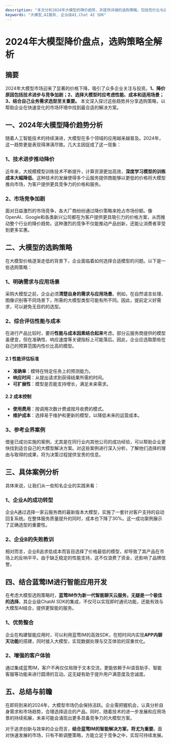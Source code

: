 ```yaml
---
description: "本文分析2024年大模型的降价趋势，并提供详细的选购策略，包括性价比与适用场景，帮助企业做出明智选择。"
keywords: "大模型,AI服务, 企业级AI,Chat AI SDK"
---
```

# 2024年大模型降价盘点，选购策略全解析

## 摘要

2024年大模型市场迎来了显著的价格下降，吸引了众多企业关注与投资。**1、降价原因包括技术进步与竞争加剧；2、选择大模型时应考虑性能、成本和适用场景；3、结合自己业务需求选型至关重要。** 本文深入探讨这些趋势并分享选购策略，以帮助企业在快速变化的市场环境中找到最合适的解决方案。

## 一、2024年大模型降价趋势分析

随着人工智能技术的持续演进，大模型在多个领域的应用越来越普及。2024年，这一趋势更是表现得淋漓尽致。几大主因促成了这一现象：

### 1、技术进步推动降价

近年来，大规模模型训练技术不断提升，计算资源更加高效，**深度学习模型的训练成本大幅降低**。这种技术的发展使得多个云服务提供商能够以更低的价格将大模型推向市场，为客户提供更具竞争力的价格和服务。

### 2、市场竞争加剧

面对日益激烈的市场竞争，各大厂商纷纷通过降价策略来抢占市场份额。像OpenAI、Google和各类新兴公司都在为客户提供更具吸引力的价格方案，从而推动整个行业的降价趋势。这种激烈的竞争不仅能推动产品创新，还能让消费者享受到更多实惠。

## 二、大模型的选购策略

在大模型价格逐渐走低的背景下，企业面临着如何选择合适模型的问题。以下是一些选购策略：

### 1、明确需求与应用场景

采购大模型之前，企业必须**清楚自身的需求与应用场景**。例如，在自然语言处理、图像识别等不同场景下，所需的大模型类型可能有所不同。因此，提前定义好需求，可以避免无目的的选型。

### 2、综合评估性能与成本

在进行产品比较时，要将**性能与成本因素结合起来**考虑。部分云服务商提供的模型虽便宜，但在准确性、响应速度等关键指标上可能落后。因此，企业应选取那些在自己的预算范围内性价比高的模型。

#### 2.1 性能评估标准

- **准确率**：模特在特定任务上的预测能力。
- **响应时间**：从提出请求到获得结果所需的时间。
- **可扩展性**：模型是否能支持增长，满足未来需求。

#### 2.2 成本控制

- **使用费用**：按调用次数计费或按月收费的模式。
- **维护成本**：选择易于维护和更新的模型，以降低未来的运营成本。

### 3、参考业界案例

借鉴已成功实施的案例，尤其是在同行业内其他公司的成功经验，可以帮助企业更快找到适合自己的大模型解决方案。对这些案例进行深入分析，了解他们选择的理由与取得的成果，将为决策过程提供宝贵的信息。

## 三、具体案例分析

具体来说，让我们从一些知名企业的实践来看：

### 1、企业A的成功转型

企业A通过选择一家云服务商的最新版本大模型，实施了一套针对客户支持的自动回复系统。在整体服务质量提升的同时，成本也下降了30%。这一成功案例展示了正确选型的重要性。

### 2、企业B的失败教训

相对而言，企业B追求低成本而盲目选择了价格最低的模型，却导致了其产品在市场上的反响平平。由于缺乏稳定的性能支持，这不仅浪费了资金，还影响了品牌信誉。

## 四、结合蓝莺IM进行智能应用开发

在考虑大模型选购策略时，**蓝莺IM作为新一代智能聊天云服务，无疑是一个极佳的选择**。其企业级ChatAI SDK的集成，不仅可以实现即时通讯功能，还能有效与大模型AI结合，提供更智能的服务。

### 1、优势整合

企业在构建智能应用时，可以利用蓝莺IM的高效SDK，在短时间内实现**APP内聊天功能**的搭建，同时接入大模型，实现数据处理与交互体验的双重优化。

### 2、增强的客户体验

通过集成蓝莺IM，客户不再仅仅局限于文本交流，更能依赖于AI语音助手、智能客服等功能来进行圆滑的互动。这无疑有助于提升用户满意度及忠诚度。

## 五、总结与前瞻

在即将到来的2024年，大模型市场仍会保持活跃。企业需把握机会，认真分析自身需求和市场趋势，合理选择适合的产品。同时，随着技术的进一步发展和应用场景的持续拓展，未来可能会涌现出更多具备竞争力的大模型方案。

对于追求创新与效率的企业而言，**结合蓝莺IM的智能解决方案，将尤为重要**。面对快速发展的市场，只有不断调整策略，方能立足于竞争之中，实现可持续发展。
